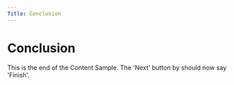 ```yaml
---
Title: Conclusion
---
```


# Conclusion

This is the end of the Content Sample. The 'Next' button by should now say 'Finish'.